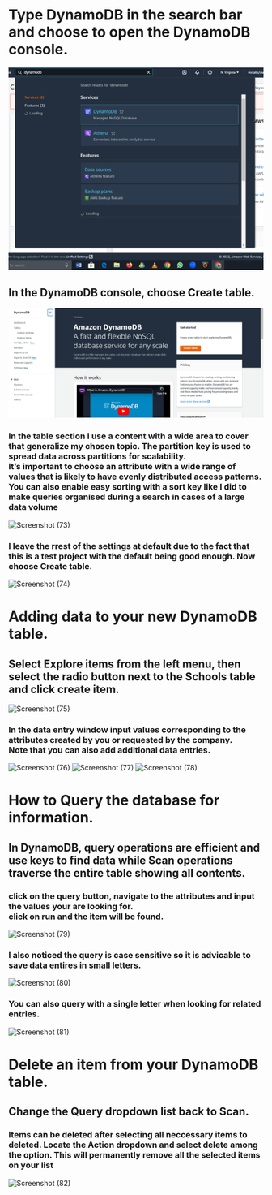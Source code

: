 # Type DynamoDB in the search bar and choose to open the DynamoDB console.
<img src="https://github.com/Voldarco/AWS-Practice/blob/5b173822e079323340cf8a0d927cd3c64163ba9a/Deploy-dynamoDB-on-aws/Screenshot%20(70).png" >

##  In the DynamoDB console, choose Create table.
<img src="https://github.com/Voldarco/AWS-Practice/blob/5b173822e079323340cf8a0d927cd3c64163ba9a/Deploy-dynamoDB-on-aws/Screenshot%20(71).png">

### In the table section I use a content with a wide area to cover that generalize my chosen topic. The partition key is used to spread data across partitions for scalability.<br> It’s important to choose an attribute with a wide range of values that is likely to have evenly distributed access patterns. You can also enable easy sorting with a sort key like I did to make queries organised during a search in cases of a large data volume
![Screenshot (73)](https://user-images.githubusercontent.com/69207791/208241152-30cb208f-a0f9-4275-a0bf-53de6654b64e.png)

### I leave the rrest of the settings at default due to the fact that this is a test project with the default being good enough. Now choose Create table.
![Screenshot (74)](https://user-images.githubusercontent.com/69207791/208241617-4683c718-a06f-4df7-948d-dc866e5c3eeb.png)

# Adding data to your new DynamoDB table.
## Select Explore items from the left menu, then select the radio button next to the Schools table and click create item.
![Screenshot (75)](https://user-images.githubusercontent.com/69207791/208241721-a3cb0f81-d157-4824-8cb9-5ffcfe77f133.png)

 ### In the data entry window input values corresponding to the attributes created by you or requested by the company.<br> Note that you can also add additional data entries.
 ![Screenshot (76)](https://user-images.githubusercontent.com/69207791/208241752-b3aec11b-8978-4428-b40e-46d27ca2fdee.png)
 ![Screenshot (77)](https://user-images.githubusercontent.com/69207791/208241754-7a5b9c86-20bc-4893-87ca-ff1011af2a67.png)
 ![Screenshot (78)](https://user-images.githubusercontent.com/69207791/208241756-e3422f04-db7b-46f5-b372-d963f289afeb.png)
# How to Query the database for information.
## In DynamoDB, query operations are efficient and use keys to find data while Scan operations traverse the entire table showing all contents.
### click on the query button, navigate to the attributes and input the values your are looking for.<br> click on run and the item will be found.
![Screenshot (79)](https://user-images.githubusercontent.com/69207791/208241758-7ce3bdd6-950a-4b0a-b31a-f80dff6f8289.png)
### I also noticed the query is case sensitive so it is advicable to save data entires in small letters.
![Screenshot (80)](https://user-images.githubusercontent.com/69207791/208241746-b64ada5e-1889-42ac-9eec-17031a59e519.png)
### You can also query with a single letter when looking for related entries.
![Screenshot (81)](https://user-images.githubusercontent.com/69207791/208241747-e503d979-a834-4797-a5bd-11675cbddec6.png)

#  Delete an item from your DynamoDB table.
## Change the Query dropdown list back to Scan. 
### Items can be deleted after selecting all neccessary items to deleted. Locate the Action dropdown and select delete among the option. This will permanently remove all the selected items on your list

![Screenshot (82)](https://user-images.githubusercontent.com/69207791/208241749-2253e0d7-5bfa-4f87-9f48-aa1dce7d8336.png)

